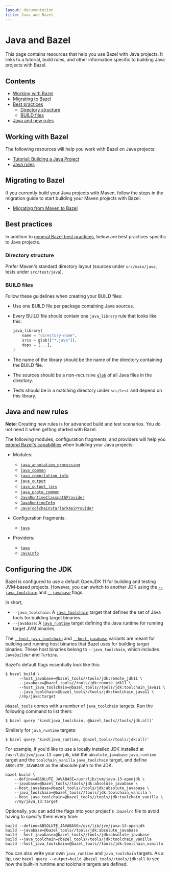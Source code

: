 ```yaml
---
layout: documentation
title: Java and Bazel
---
```


# Java and Bazel

This page contains resources that help you use Bazel with Java projects. It
links to a tutorial, build rules, and other information specific to building
Java projects with Bazel.

## Contents

- [Working with Bazel](#working-with-bazel)
- [Migrating to Bazel](#migrating-to-bazel)
- [Best practices](#best-practices)
   - [Directory structure](#directory-structure)
   - [BUILD files](#build-files)
- [Java and new rules](#java-and-new-rules)

## Working with Bazel

The following resources will help you work with Bazel on Java projects:

*  [Tutorial: Building a Java Project](tutorial/java.html)
*  [Java rules](be/java.html)

## Migrating to Bazel

If you currently build your Java projects with Maven, follow the steps in the
migration guide to start building your Maven projects with Bazel:

*  [Migrating from Maven to Bazel](migrate-maven.html)

## Best practices

In addition to [general Bazel best practices](best-practices.html), below are
best practices specific to Java projects.

### Directory structure

Prefer Maven's standard directory layout (sources under `src/main/java`, tests
under `src/test/java`).

### BUILD files

Follow these guidelines when creating your BUILD files:

*  Use one BUILD file per package containing Java sources.

*  Every BUILD file should contain one `java_library` rule that looks like this:

   ```python
   java_library(
       name = "directory-name",
       srcs = glob(["*.java"]),
       deps = [...],
   )
   ```
*  The name of the library should be the name of the directory containing the
   BUILD file.

*  The sources should be a non-recursive [`glob`](be/functions.html#glob)
   of all Java files in the directory.

*  Tests should be in a matching directory under `src/test` and depend on this
   library.

## Java and new rules

**Note**: Creating new rules is for advanced build and test scenarios.
You do not need it when getting started with Bazel.

The following modules, configuration fragments, and providers will help you
[extend Bazel's capabilities](skylark/concepts.html)
when building your Java projects:

*  Modules:

   *  [`java_annotation_processing`](skylark/lib/java_annotation_processing.html)
   *  [`java_common`](skylark/lib/java_common.html)
   *  [`java_compilation_info`](skylark/lib/java_compilation_info.html)
   *  [`java_output`](skylark/lib/java_output.html)
   *  [`java_output_jars`](skylark/lib/java_output_jars.html)
   *  [`java_proto_common`](skylark/lib/java_proto_common.html)
   *  [`JavaRuntimeClasspathProvider`](skylark/lib/JavaRuntimeClasspathProvider.html)
   *  [`JavaRuntimeInfo`](skylark/lib/JavaRuntimeInfo.html)
   *  [`JavaToolchainStarlarkApiProvider`](skylark/lib/JavaToolchainStarlarkApiProvider.html)

*  Configuration fragments:

   *  [`java`](skylark/lib/java.html)

*  Providers:

   *  [`java`](skylark/lib/JavaStarlarkApiProvider.html)
   *  [`JavaInfo`](skylark/lib/JavaInfo.html)

## Configuring the JDK

Bazel is configured to use a default OpenJDK 11 for building and testing
JVM-based projects. However, you can switch to another JDK using the
[`--java_toolchain`](command-line-reference.html#flag--java_toolchain) and
[`--javabase`](command-line-reference.html#flag--javabase) flags.

In short,

* `--java_toolchain`: A [`java_toolchain`](be/java.html#java_toolchain)
  target that defines the set of Java tools for building target binaries.
* `--javabase`: A [`java_runtime`](be/java.html#java_runtime) target defining
  the Java runtime for running target JVM binaries.

The
[`--host_java_toolchain`](command-line-reference.html#flag--host_java_toolchain)
and [`--host_javabase`](command-line-reference.html#flag--host_javabase)
variants are meant for building and running host binaries that Bazel
uses for building target binaries. These host binaries belong to
`--java_toolchain`, which includes `JavaBuilder` and `Turbine`.

Bazel's default flags essentially look like this:

```
$ bazel build \
      --host_javabase=@bazel_tools//tools/jdk:remote_jdk11 \
      --javabase=@bazel_tools//tools/jdk:remote_jdk11 \
      --host_java_toolchain=@bazel_tools//tools/jdk:toolchain_java11 \
      --java_toolchain=@bazel_tools//tools/jdk:toolchain_java11 \
      //my/java:target
```

`@bazel_tools` comes with a number of `java_toolchain` targets. Run the
following command to list them:

```
$ bazel query 'kind(java_toolchain, @bazel_tools//tools/jdk:all)'
```

Similarly for `java_runtime` targets:

```
$ bazel query 'kind(java_runtime, @bazel_tools//tools/jdk:all)'
```

For example, if you'd like to use a locally installed JDK installed at
`/usr/lib/jvm/java-13-openjdk`, use the `absolute_javabase` `java_runtime`
target and the `toolchain_vanilla` `java_toolchain` target, and define
`ABSOLUTE_JAVABASE` as the absolute path to the JDK.


```
bazel build \
    --define=ABSOLUTE_JAVABASE=/usr/lib/jvm/java-13-openjdk \
    --javabase=@bazel_tools//tools/jdk:absolute_javabase \
    --host_javabase=@bazel_tools//tools/jdk:absolute_javabase \
    --java_toolchain=@bazel_tools//tools/jdk:toolchain_vanilla \
    --host_java_toolchain=@bazel_tools//tools/jdk:toolchain_vanilla \
    //my/java_13:target
```

Optionally, you can add the flags into your project's `.bazelrc` file to
avoid having to specify them every time:

```
build --define=ABSOLUTE_JAVABASE=/usr/lib/jvm/java-13-openjdk
build --javabase=@bazel_tools//tools/jdk:absolute_javabase
build --host_javabase=@bazel_tools//tools/jdk:absolute_javabase
build --java_toolchain=@bazel_tools//tools/jdk:toolchain_vanilla
build --host_java_toolchain=@bazel_tools//tools/jdk:toolchain_vanilla
```

You can also write your own `java_runtime` and `java_toolchain` targets. As a
tip, use `bazel query --output=build @bazel_tools//tools/jdk:all` to see how
the built-in runtime and toolchain targets are defined.
